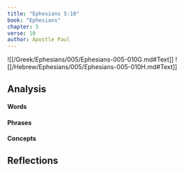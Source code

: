 ```yaml
---
title: "Ephesians 5:10"
book: "Ephesians"
chapter: 5
verse: 10
author: Apostle Paul
---
```

![[/Greek/Ephesians/005/Ephesians-005-010G.md#Text]]
![[/Hebrew/Ephesians/005/Ephesians-005-010H.md#Text]]

## Analysis

#### Words

#### Phrases

#### Concepts

## Reflections
